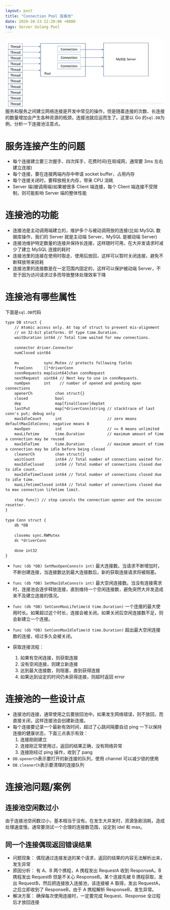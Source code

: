 ```yaml
---
layout: post
title: "Connection Pool 连接池"
date: 2020-10-23 22:20:00 +0800
tags: Server Golang Pool
---
```


![连接池](/assets/images/2020-10-23-Connection_Pool_1.png)
服务和服务之间建立网络连接是开发中常见的操作，但是随着连接的次数、长连接的数量增加会产生各种资源的瓶颈，连接池就应运而生了。这里以 Go 的`sql.DB`为例，分析一下连接池注意点。

# 服务连接产生的问题

- 每个连接建立要三次握手、四次挥手，花费时间(在局域网，通常要 3ms 左右建立连接)
- 每个连接，要在连接两端内存中申请 socket buffer，占用内存
- 每个连接关闭时，要释放相关内存，带来 CPU 消耗
- Server 端(被调用端)如果被很多 Client 端连接，每个 Client 端连接不受限制，则可能影响 Server 端的整体性能

# 连接池的功能

- 连接池是主动调用端建立的，维护多个与被动调用放的连接(比如 MySQL 数据库操作，我们的 Server 就是主动端 Server，MySQL 是被动端 Server)
- 连接池维护特定数量的连接并保持长连接，这样随时可用，在大并发请求时减少了建立 MySQL 连接的耗时
- 连接池里的连接在使用时取走、使用后放回，这样可以暂时关闭连接，避免不断释放带来损耗
- 连接池里的连接数是在一定范围内固定的，这样可以保护被动端 Server，不至于因为访问请求过多而导致整体处理效率下降

# 连接池有哪些属性

下面是`sql.DB`代码

```Golang
type DB struct {
	// Atomic access only. At top of struct to prevent mis-alignment
	// on 32-bit platforms. Of type time.Duration.
	waitDuration int64 // Total time waited for new connections.

	connector driver.Connector
	numClosed uint64

	mu           sync.Mutex // protects following fields
	freeConn     []*driverConn
	connRequests map[uint64]chan connRequest
	nextRequest  uint64 // Next key to use in connRequests.
	numOpen      int    // number of opened and pending open connections
	openerCh          chan struct{}
	closed            bool
	dep               map[finalCloser]depSet
	lastPut           map[*driverConn]string // stacktrace of last conn's put; debug only
	maxIdleCount      int                    // zero means defaultMaxIdleConns; negative means 0
	maxOpen           int                    // <= 0 means unlimited
	maxLifetime       time.Duration          // maximum amount of time a connection may be reused
	maxIdleTime       time.Duration          // maximum amount of time a connection may be idle before being closed
	cleanerCh         chan struct{}
	waitCount         int64 // Total number of connections waited for.
	maxIdleClosed     int64 // Total number of connections closed due to idle count.
	maxIdleTimeClosed int64 // Total number of connections closed due to idle time.
	maxLifetimeClosed int64 // Total number of connections closed due to max connection lifetime limit.

	stop func() // stop cancels the connection opener and the session resetter.
}

type Conn struct {
	db *DB

	closemu sync.RWMutex
	dc *driverConn

	done int32
}
```

- `func (db *DB) SetMaxOpenConns(n int)`
  最大连接数。当请求不断增加时，不断创建连接，当连接数达到最大连接数后，新的获取连接请求将被阻塞。
- `func (db *DB) SetMaxIdleConns(n int)`
  最大空闲连接数。当没有连接需求时，连接池会逐步释放连接，直到维持一个空闲连接数，避免突然大并发造成来不及建立连接的情况。
- `func (db *DB) SetConnMaxLifetime(d time.Duration)`
  一个连接的最大使用时长。如果超过这个时长，连接会被关闭。如果关闭后空闲连接数不足，则会新建立一个连接。
- `func (db *DB) SetConnMaxIdleTime(d time.Duration)`
  超出最大空闲连接数的连接，经过多久会被关闭。

- 获取连接流程：
  1. 如果有空闲连接，则获取连接
  2. 没有空闲连接，则建立新连接
  3. 达到最大连接数，则阻塞，直到获得连接
  4. 如果达到设定的时间仍未获得连接，则超时返回 error

# 连接池的一些设计点

- 连接池的连接，通常使用之后要放回池中。如果发生网络错误，则不放回，而直接关闭，这样连接池会创建新连接。
- 每个连接要记录一个最新有效时间，超过了心跳间隔要自动 ping 一下以保持连接的健康状态，下面三点表示有效：
  1. 连接刚刚建立
  2. 连接刚正常使用过，返回的结果正确，没有网络异常
  3. 连接刚经过 ping 操作，收到了 pang
- `DB.openerCh`表示要打开的新连接的队列，使用 channel 可以减少锁的使用
- `DB.cleanerCh`表示要清理的连接队列

# 连接池问题/案例

## 连接池空闲数过小

由于连接池空闲数过小，基本相当于没有。在发生大并发时，资源急剧消耗，造成处理速度慢。通常要测试一个合理的连接数范围，设定到 idel 和 max。

## 同一个连接偶现返回错误结果

- 问题现象：
  偶现通过连接发送的某个请求，返回的结果的内容无法解析出来，发生异常
- 原因分析：
  有 A、B 两个携程，A 携程发出 RequestA 收到 ResponseA。B 携程发出 RequestB 但是不关心 ResponseB。某个连接先被 B 携程获取，发出 RequestB，然后把连接放入连接池，该连接被 A 取得，发出 RequestA，之后立即收到了 ResponseB，由于 A 携程解析 ResponseB，发生异常。
- 解决方案：
  确保每次使用连接时，一定要完成 Request、Response 全过程后才放回连接
